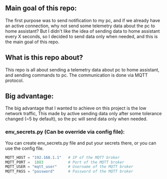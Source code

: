 ## Main goal of this repo:
The first purpose was to send notification to my pc, and if we already have an active connection, why not send some telemetry data about the pc to home assistant?
But I didn't like the idea of sending data to home assistant every X seconds, so I decided to send data only when needed, and this is the main goal of this repo.

## What is this repo about?
This repo is all about sending a telemetry data about pc to home assistant, and sending commands to pc.
The communication is done via MQTT protocol.

## Big advantage:
The big advantage that I wanted to achieve on this project is the low network traffic, This made by active sending data only after some tolerance changed (~5 by default), so the pc will send data only when needed.


### env_secrets.py (Can be override via config file):
You can create env_secrets.py file and put your secrets there, or you can use the config file.
```python
MQTT_HOST = "192.168.1.1"   # IP of the MQTT broker
MQTT_PORT =  1883           # Port of the MQTT broker
MQTT_USER = "mqtt_user"     # Username of the MQTT broker
MQTT_PASS = "password"      # Password of the MQTT broker